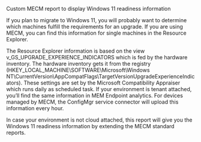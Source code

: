 Custom MECM  report to display Windows 11 readiness information

If you plan to migrate to Windows 11, you will probably want to determine which machines fulfill the requirements for an upgrade. If you are using MECM, you can find this information for single machines in the Resource Explorer.
 
The Resource Explorer information is based on the view v_GS_UPGRADE_EXPERIENCE_INDICATORS which is fed by the hardware inventory. The hardware inventory gets it from the registry (HKEY_LOCAL_MACHINE\SOFTWARE\Microsoft\Windows NT\CurrentVersion\AppCompatFlags\TargetVersionUpgradeExperienceIndicators). These settings are set by the Microsoft Compatibility Appraiser which runs daily as scheduled task.
If your environment is tenant attached, you’ll find the same information in MEM Endpoint analytics. For devices managed by MECM, the ConfigMgr service connector will upload this information every hour. 

In case your environment is not cloud attached, this report will give you the Windows 11 readiness information by extending the MECM standard reports. 

